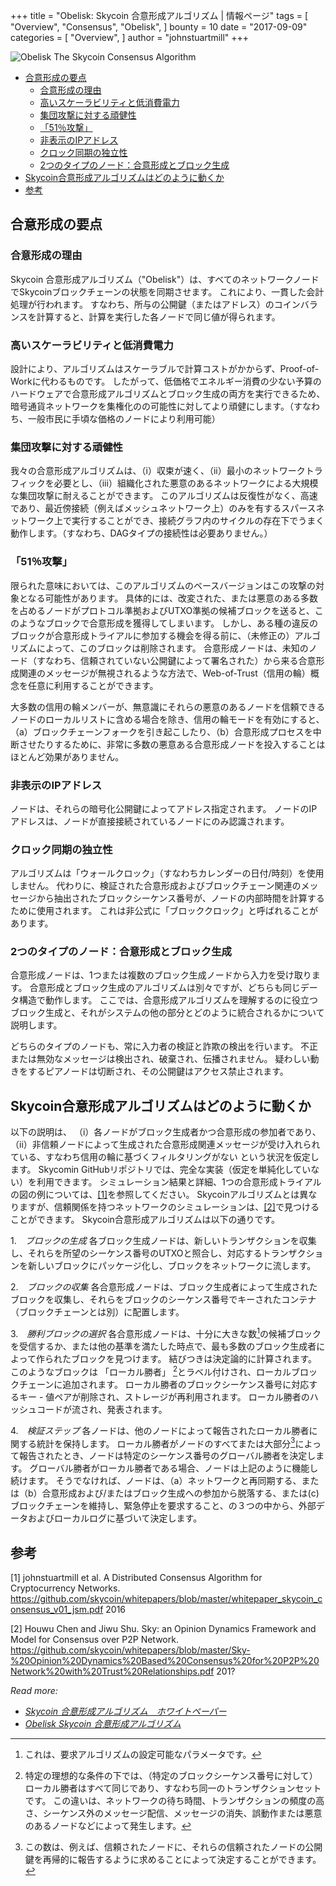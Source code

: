 +++
title = "Obelisk: Skycoin 合意形成アルゴリズム | 情報ページ"
tags = [
    "Overview",
    "Consensus",
    "Obelisk",
]
bounty = 10
date = "2017-09-09"
categories = [
    "Overview",
]
author = "johnstuartmill"
+++

![Obelisk The Skycoin Consensus Algorithm](/img/obelisk-the-skycoin-consensus-algorithm.png)

<!-- MarkdownTOC autolink="true" bracket="round" -->

- [合意形成の要点](#合意形成の要点)
    - [合意形成の理由](#合意形成の理由)
    - [高いスケーラビリティと低消費電力](#高いスケーラビリティと低消費電力)
    - [集団攻撃に対する頑健性](#集団攻撃に対する頑健性)
    - [「51％攻撃」](#「51％攻撃」)
    - [非表示のIPアドレス](#非表示のIPアドレス)
    - [クロック同期の独立性](#クロック同期の独立性)
    - [2つのタイプのノード：合意形成とブロック生成](#2つのタイプのノード：合意形成とブロック生成)
- [Skycoin合意形成アルゴリズムはどのように動くか](#Skycoin合意形成アルゴリズムはどのように動くか)
- [参考](#参考)

<!-- /MarkdownTOC -->


## 合意形成の要点

### 合意形成の理由

Skycoin 合意形成アルゴリズム（"Obelisk"）は、すべてのネットワークノードでSkycoinブロックチェーンの状態を同期させます。
これにより、一貫した会計処理が行われます。
すなわち、所与の公開鍵（またはアドレス）のコインバランスを計算すると、計算を実行した各ノードで同じ値が得られます。

### 高いスケーラビリティと低消費電力

設計により、アルゴリズムはスケーラブルで計算コストがかからず、Proof-of-Workに代わるものです。
したがって、低価格でエネルギー消費の少ない予算のハードウェアで合意形成アルゴリズムとブロック生成の両方を実行できるため、暗号通貨ネットワークを集権化のの可能性に対してより頑健にします。（すなわち、一般市民に手頃な価格のノードにより利用可能）

### 集団攻撃に対する頑健性

我々の合意形成アルゴリズムは、（i）収束が速く、（ii）最小のネットワークトラフィックを必要とし、（iii）組織化された悪意のあるネットワークによる大規模な集団攻撃に耐えることができます。
このアルゴリズムは反復性がなく、高速であり、最近傍接続（例えばメッシュネットワーク上）のみを有するスパースネットワーク上で実行することができ、接続グラフ内のサイクルの存在下でうまく動作します。（すなわち、DAGタイプの接続性は必要ありません。）

### 「51％攻撃」

限られた意味においては、このアルゴリズムのベースバージョンはこの攻撃の対象となる可能性があります。
具体的には、改変された、または悪意のある多数を占めるノードがプロトコル準拠およびUTXO準拠の候補ブロックを送ると、このようなブロックで合意形成を獲得してしまいます。 
しかし、ある種の違反のブロックが合意形成トライアルに参加する機会を得る前に、（未修正の）アルゴリズムによって、このブロックは削除されます。
合意形成ノードは、未知のノード（すなわち、信頼されていない公開鍵によって署名された）から来る合意形成関連のメッセージが無視されるような方法で、Web-of-Trust（信用の輪）概念を任意に利用することができます。

大多数の信用の輪メンバーが、無意識にそれらの悪意のあるノードを信頼できるノードのローカルリストに含める場合を除き、信用の輪モードを有効にすると、（a）ブロックチェーンフォークを引き起こしたり、（b）合意形成プロセスを中断させたりするために、非常に多数の悪意ある合意形成ノードを投入することはほとんど効果がありません。

### 非表示のIPアドレス

ノードは、それらの暗号化公開鍵によってアドレス指定されます。
ノードのIPアドレスは、ノードが直接接続されているノードにのみ認識されます。

### クロック同期の独立性

アルゴリズムは「ウォールクロック」（すなわちカレンダーの日付/時刻）を使用しません。
代わりに、検証された合意形成およびブロックチェーン関連のメッセージから抽出されたブロックシーケンス番号が、ノードの内部時間を計算するために使用されます。
これは非公式に「ブロッククロック」と呼ばれることがあります。

### 2つのタイプのノード：合意形成とブロック生成

合意形成ノードは、1つまたは複数のブロック生成ノードから入力を受け取ります。
合意形成とブロック生成のアルゴリズムは別々ですが、どちらも同じデータ構造で動作します。
ここでは、合意形成アルゴリズムを理解するのに役立つブロック生成と、それがシステムの他の部分とどのように統合されるかについて説明します。

どちらのタイプのノードも、常に入力者の検証と詐欺の検出を行います。
不正または無効なメッセージは検出され、破棄され、伝播されません。
疑わしい動きをするピアノードは切断され、その公開鍵はアクセス禁止されます。

## Skycoin合意形成アルゴリズムはどのように動くか

以下の説明は、
（i）各ノードがブロック生成者かつ合意形成の参加者であり、
（ii）非信頼ノードによって生成された合意形成関連メッセージが受け入れられている、すなわち信用の輪に基づくフィルタリングがない
という状況を仮定します。
Skycomin GitHubリポジトリでは、完全な実装（仮定を単純化していない）を利用できます。
シミュレーション結果と詳細、1つの合意形成トライアルの図の例については、[\[1\]](#references)を参照してください。
Skycoinアルゴリズムとは異なりますが、信頼関係を持つネットワークのシミュレーションは、[\[2\]](#references)で見つけることができます。
Skycoin合意形成アルゴリズムは以下の通りです。

1.　*ブロックの生成*
各ブロック生成ノードは、新しいトランザクションを収集し、それらを所望のシーケンス番号のUTXOと照合し、対応するトランザクションを新しいブロックにパッケージ化し、ブロックをネットワークに流します。

2.　*ブロックの収集*
各合意形成ノードは、ブロック生成者によって生成されたブロックを収集し、それらをブロックのシーケンス番号でキーされたコンテナ（ブロックチェーンとは別）に配置します。

3.　*勝利ブロックの選択*
各合意形成ノードは、十分に大きな数[^1]の候補ブロックを受信するか、または他の基準を満たした時点で、最も多数のブロック生成者によって作られたブロックを見つけます。
結びつきは決定論的に計算されます。
このようなブロックは 「ローカル勝者」 [^2]とラベル付けされ、ローカルブロックチェーンに追加されます。
ローカル勝者のブロックシーケンス番号に対応するキー - 値ペアが削除され、ストレージが再利用されます。
ローカル勝者のハッシュコードが流され、発表されます。

4.　*検証ステップ*
各ノードは、他のノードによって報告されたローカル勝者に関する統計を保持します。
ローカル勝者がノードのすべてまたは大部分[^3]によって報告されたとき、ノードは特定のシーケンス番号のグローバル勝者を決定します。
グローバル勝者がローカル勝者である場合、ノードは上記のように機能し続けます。
そうでなければ、ノードは、（a）ネットワークと再同期する、または（b）合意形成および/またはブロック生成への参加から脱落する、または(c)ブロックチェーンを維持し、緊急停止を要求すること、の３つの中から、外部データおよびローカルログに基づいて決定します。


[^1]: これは、要求アルゴリズムの設定可能なパラメータです。
[^2]: 特定の理想的な条件の下では、（特定のブロックシーケンス番号に対して）ローカル勝者はすべて同じであり、すなわち同一のトランザクションセットです。 この違いは、ネットワークの待ち時間、トランザクションの頻度の高さ、シーケンス外のメッセージ配信、メッセージの消失、誤動作または悪意のあるノードなどによって発生します。
[^3]: この数は、例えば、信頼されたノードに、それらの信頼されたノードの公開鍵を再帰的に報告するように求めることによって決定することができます。

## 参考

\[1\] johnstuartmill et al. A Distributed Consensus Algorithm for
Cryptocurrency Networks.
<https://github.com/skycoin/whitepapers/blob/master/whitepaper_skycoin_consensus_v01_jsm.pdf>
2016

\[2\] Houwu Chen and Jiwu Shu. Sky: an Opinion Dynamics Framework and Model
for Consensus over P2P Network.
<https://github.com/skycoin/whitepapers/blob/master/Sky-%20Opinion%20Dynamics%20Based%20Consensus%20for%20P2P%20Network%20with%20Trust%20Relationships.pdf>
201?

*Read more:*

* *[Skycoin 合意形成アルゴリズム　ホワイトペーパー](https://www.skycoin.net/whitepapers)*
* *[Obelisk Skycoin 合意形成アルゴリズム](/statement/obelisk-skycoin-consensus-algorithm/)*

